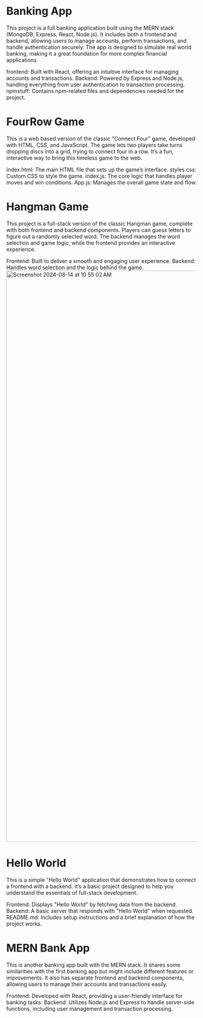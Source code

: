 # Banking App
   
This project is a full banking application built using the MERN stack (MongoDB, Express, React, Node.js). It includes both a frontend and backend, allowing users to manage accounts, perform transactions, and handle authentication securely. The app is designed to simulate real world banking, making it a great foundation for more complex financial applications.

frontend:
   Built with React, offering an intuitive interface for managing accounts and transactions.
Backend:
   Powered by Express and Node.js, handling everything from user authentication to transaction processing.
npmstuff: Contains npm-related files and dependencies needed for the project.

 # FourRow Game
   
This is a web based version of the classic "Connect Four" game, developed with HTML, CSS, and JavaScript. The game lets two players take turns dropping discs into a grid, trying to connect four in a row. It’s a fun, interactive way to bring this timeless game to the web.

index.html: 
   The main HTML file that sets up the game’s interface.
styles.css:
    Custom CSS to style the game.
index.js: 
   The core logic that handles player moves and win conditions.
App.js:
   Manages the overall game state and flow.

# Hangman Game
   
This project is a full-stack version of the classic Hangman game, complete with both frontend and backend components. Players can guess letters to figure out a randomly selected word. The backend manages the word selection and game logic, while the frontend provides an interactive experience.

Frontend:
   Built to deliver a smooth and engaging user experience.
Backend:
   Handles word selection and the logic behind the game.
   <img width="1512" alt="Screenshot 2024-08-14 at 10 55 02 AM" src="https://github.com/user-attachments/assets/4ce8a3a8-6eba-4fb4-83d0-a1e80522098b">


 # Hello World
   
This is a simple "Hello World" application that demonstrates how to connect a frontend with a backend. It’s a basic project designed to help you understand the essentials of full-stack development.

Frontend:
   Displays "Hello World" by fetching data from the backend.
Backend: 
   A basic server that responds with "Hello World" when requested.
README.md:
   Includes setup instructions and a brief explanation of how the project works.

# MERN Bank App
This is another banking app built with the MERN stack. It shares some similarities with the first banking app but might include different features or improvements. It also has separate frontend and backend components, allowing users to manage their accounts and transactions easily.

Frontend:
   Developed with React, providing a user-friendly interface for banking tasks.
Backend: 
   Utilizes Node.js and Express to handle server-side functions, including user management and transaction processing.
